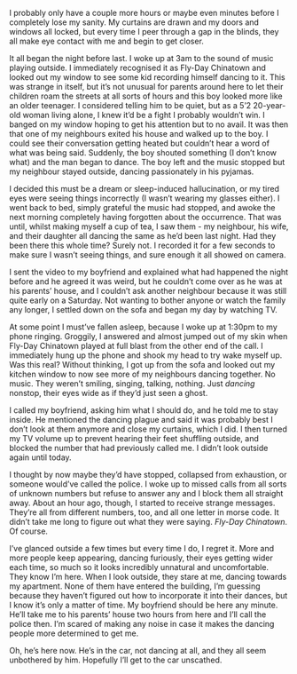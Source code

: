 I probably only have a couple more hours or maybe even minutes before I completely lose my sanity. My curtains are drawn and my doors and windows all locked, but every time I peer through a gap in the blinds, they all make eye contact with me and begin to get closer. 

It all began the night before last. I woke up at 3am to the sound of music playing outside. I immediately recognised it as Fly-Day Chinatown and looked out my window to see some kid recording himself dancing to it. This was strange in itself, but it’s not unusual for parents around here to let their children roam the streets at all sorts of hours and this boy looked more like an older teenager. I considered telling him to be quiet, but as a 5’2 20-year-old woman living alone, I knew it’d be a fight I probably wouldn’t win. I banged on my window hoping to get his attention but to no avail. It was then that one of my neighbours exited his house and walked up to the boy. I could see their conversation getting heated but couldn’t hear a word of what was being said. Suddenly, the boy shouted something (I don’t know what) and the man began to dance. The boy left and the music stopped but my neighbour stayed outside, dancing passionately in his pyjamas. 

I decided this must be a dream or sleep-induced hallucination, or my tired eyes were seeing things incorrectly (I wasn’t wearing my glasses either). I went back to bed, simply grateful the music had stopped, and awoke the next morning completely having forgotten about the occurrence. That was until, whilst making myself a cup of tea, I saw them - my neighbour, his wife, and their daughter all dancing the same as he’d been last night. Had they been there this whole time? Surely not. I recorded it for a few seconds to make sure I wasn’t seeing things, and sure enough it all showed on camera. 

I sent the video to my boyfriend and explained what had happened the night before and he agreed it was weird, but he couldn’t come over as he was at his parents’ house, and I couldn’t ask another neighbour because it was still quite early on a Saturday. Not wanting to bother anyone or watch the family any longer, I settled down on the sofa and began my day by watching TV.

At some point I must’ve fallen asleep, because I woke up at 1:30pm to my phone ringing. Groggily, I answered and almost jumped out of my skin when Fly-Day Chinatown played at full blast from the other end of the call. I immediately hung up the phone and shook my head to try wake myself up. Was this real? Without thinking, I got up from the sofa and looked out my kitchen window to now see more of my neighbours dancing together. No music. They weren’t smiling, singing, talking, nothing. Just *dancing* nonstop, their eyes wide as if they’d just seen a ghost. 

I called my boyfriend, asking him what I should do, and he told me to stay inside. He mentioned the dancing plague and said it was probably best I don’t look at them anymore and close my curtains, which I did. I then turned my TV volume up to prevent hearing their feet shuffling outside, and blocked the number that had previously called me. I didn’t look outside again until today. 

I thought by now maybe they’d have stopped, collapsed from exhaustion, or someone would’ve called the police. I woke up to missed calls from all sorts of unknown numbers but refuse to answer any and I block them all straight away. About an hour ago, though, I started to receive strange messages. They’re all from different numbers, too, and all one letter in morse code. It didn’t take me long to figure out what they were saying. *Fly-Day Chinatown*. Of course.

I’ve glanced outside a few times but every time I do, I regret it. More and more people keep appearing, dancing furiously, their eyes getting wider each time, so much so it looks incredibly unnatural and uncomfortable. They know I’m here. When I look outside, they stare at me, dancing towards my apartment. None of them have entered the building, I’m guessing because they haven’t figured out how to incorporate it into their dances,  but I know it’s only a matter of time. My boyfriend should be here any minute. He’ll take me to his parents’ house two hours from here and I’ll call the police then. I’m scared of making any noise in case it makes the dancing people more determined to get me. 

Oh, he’s here now. He’s in the car, not dancing at all, and they all seem unbothered by him. Hopefully I’ll get to the car unscathed.